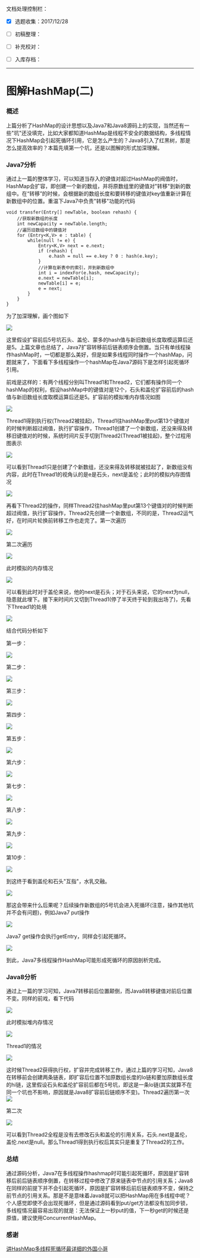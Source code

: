 文档处理控制栏：
* [x] 选题收集：2017/12/28
* [ ] 初稿整理：
* [ ] 补充校对：
* [ ] 入库存档：




---

# 图解HashMap(二)

### 概述

上篇分析了HashMap的设计思想以及Java7和Java8源码上的实现，当然还有一些"坑"还没填完，比如大家都知道HashMap是线程不安全的数据结构，多线程情况下HashMap会引起死循环引用，它是怎么产生的？Java8引入了红黑树，那是怎么提高效率的？本篇先填第一个坑，还是以图解的形式加深理解。

### Java7分析

通过上一篇的整体学习，可以知道当存入的键值对超过HashMap的阀值时，HashMap会扩容，即创建一个新的数组，并将原数组里的键值对"转移"到新的数组中。在“转移”的时候，会根据新的数组长度和要转移的键值对key值重新计算在新数组中的位置。重温下Java7中负责"转移"功能的代码

~~~
void transfer(Entry[] newTable, boolean rehash) {
    //获取新数组的长度
    int newCapacity = newTable.length;
    //遍历旧数组中的键值对
    for (Entry<K,V> e : table) {
        while(null != e) {
            Entry<K,V> next = e.next;
            if (rehash) {
                e.hash = null == e.key ? 0 : hash(e.key);
            }
            //计算在新表中的索引，并到新数组中
            int i = indexFor(e.hash, newCapacity);
            e.next = newTable[i];
            newTable[i] = e;
            e = next;
        }
    }
}

~~~

为了加深理解，画个图如下

![](https://user-gold-cdn.xitu.io/2017/12/4/16021eea95cacabc?imageView2/0/w/1280/h/960/format/webp/ignore-error/1)

这里假设扩容前后5号坑石头、盖伦、蒙多的hash值与新旧数组长度取模运算后还是5。上篇文章也总结了，Java7扩容转移前后链表顺序会倒置。当只有单线程操作hashMap时，一切都是那么美好，但是如果多线程同时操作一个hashMap，问题就来了，下面看下多线程操作一个hashMap在Java7源码下是怎样引起死循环引用。

前戏是这样的：有两个线程分别叫Thread1和Thread2，它们都有操作同一个hashMap的权利，假设hashMap中的键值对是12个，石头和盖伦扩容前后的hash值与新旧数组长度取模运算后还是5。扩容前的模拟堆内存情况如图

![](https://user-gold-cdn.xitu.io/2017/12/4/16021eea91aa7e92?imageView2/0/w/1280/h/960/format/webp/ignore-error/1)

Thread1得到执行权(Thread2被挂起)，Thread1往hashMap里put第13个键值对的时候判断超过阀值，执行扩容操作，Thread1创建了一个新数组，还没来得及转移旧键值对的时候，系统时间片反手切到Thread2(Thread1被挂起)，整个过程用图表示

![](https://user-gold-cdn.xitu.io/2017/12/4/16021eea92264bc2?imageView2/0/w/1280/h/960/format/webp/ignore-error/1)

可以看到Thread1只是创建了个新数组，还没来得及转移就被挂起了，新数组没有内容，此时在Thread1的视角认的是e是石头，next是盖伦；此时的模拟内存图情况

![](https://user-gold-cdn.xitu.io/2017/12/4/16021eea9468e39a?imageView2/0/w/1280/h/960/format/webp/ignore-error/1)

再看下Thread2的操作，同样Thread2往hashMap里put第13个键值对的时候判断超过阀值，执行扩容操作，Thread2先创建一个新数组，不同的是，Thread2运气好，在时间片轮换前转移工作也走完了。第一次遍历

![](https://user-gold-cdn.xitu.io/2017/12/4/16021eea929d1dd7?imageView2/0/w/1280/h/960/format/webp/ignore-error/1)

第二次遍历

![](https://user-gold-cdn.xitu.io/2017/12/4/16021eea9397915c?imageView2/0/w/1280/h/960/format/webp/ignore-error/1)

此时模拟的内存情况

![](https://user-gold-cdn.xitu.io/2017/12/4/16021eead7b0c8b2?imageView2/0/w/1280/h/960/format/webp/ignore-error/1)

可以看到此时对于盖伦来说，他的next是石头；对于石头来说，它的next为null，隐患就此埋下。接下来时间片又切到Thread1(停了半天终于轮到我出场了)，先看下Thread1的处境

![](https://user-gold-cdn.xitu.io/2017/12/4/16021eeadbbc896b?imageView2/0/w/1280/h/960/format/webp/ignore-error/1)

结合代码分析如下

第一步：

![](https://user-gold-cdn.xitu.io/2017/12/4/16021eeade859242?imageView2/0/w/1280/h/960/format/webp/ignore-error/1)

第二步：

![](https://user-gold-cdn.xitu.io/2017/12/4/16021eeae4dd036d?imageView2/0/w/1280/h/960/format/webp/ignore-error/1)

第三步：

![](https://user-gold-cdn.xitu.io/2017/12/4/16021eeaec054b6f?imageView2/0/w/1280/h/960/format/webp/ignore-error/1)

第四步：

![](https://user-gold-cdn.xitu.io/2017/12/4/16021eeadda9a26c?imageView2/0/w/1280/h/960/format/webp/ignore-error/1)

第五步：

![](https://user-gold-cdn.xitu.io/2017/12/4/16021eeb048c6f07?imageView2/0/w/1280/h/960/format/webp/ignore-error/1)

第六步：

![](https://user-gold-cdn.xitu.io/2017/12/4/16021eeb0b1ae0ca?imageView2/0/w/1280/h/960/format/webp/ignore-error/1)

第七步：

![](https://user-gold-cdn.xitu.io/2017/12/4/16021eeb0c31970f?imageView2/0/w/1280/h/960/format/webp/ignore-error/1)

第八步：

![](https://user-gold-cdn.xitu.io/2017/12/4/16021eeb1db16a31?imageView2/0/w/1280/h/960/format/webp/ignore-error/1)

第九步：

![](https://user-gold-cdn.xitu.io/2017/12/4/16021eeb11f5f472?imageView2/0/w/1280/h/960/format/webp/ignore-error/1)

第10步：

![](https://user-gold-cdn.xitu.io/2017/12/4/16021eeb31ae99e2?imageView2/0/w/1280/h/960/format/webp/ignore-error/1)

到这终于看到盖伦和石头"互指"，水乳交融。

![](https://user-gold-cdn.xitu.io/2017/12/4/16021eeb37a1680a?imageView2/0/w/1280/h/960/format/webp/ignore-error/1)

那这会带来什么后果呢？后续操作新数组的5号坑会进入死循环(注意，操作其他坑并不会有问题)，例如Java7 put操作

![](https://user-gold-cdn.xitu.io/2017/12/4/16021eeb3f375769?imageView2/0/w/1280/h/960/format/webp/ignore-error/1)

Java7 get操作会执行getEntry，同样会引起死循环。

![](https://user-gold-cdn.xitu.io/2017/12/4/16021eeb398f2304?imageView2/0/w/1280/h/960/format/webp/ignore-error/1)

到此，Java7多线程操作HashMap可能形成死循环的原因剖析完成。

### Java8分析

通过上一篇的学习可知，Java7转移前后位置颠倒，而Java8转移键值对前后位置不变。同样的前戏，看下代码

![](https://user-gold-cdn.xitu.io/2017/12/4/16021eeb3e07d3c9?imageView2/0/w/1280/h/960/format/webp/ignore-error/1)

此时模拟堆内存情况

![](https://user-gold-cdn.xitu.io/2017/12/4/16021eea9468e39a?imageView2/0/w/1280/h/960/format/webp/ignore-error/1)

Thread1的情况

![](https://user-gold-cdn.xitu.io/2017/12/4/16021eeb4bfa7149?imageView2/0/w/1280/h/960/format/webp/ignore-error/1)

这时候Thread2获得执行权，扩容并完成转移工作，通过上篇的学习可知，Java8在转移前会创建两条链表，即扩容后位置不加原数组长度的lo链和要加原数组长度的hi链，这里假设石头和盖伦扩容前后都在5号坑，即这是一条lo链(其实就算不在同一个坑也不影响，原因就是Java8扩容前后链顺序不变)。Thread2遍历第一次![](https://user-gold-cdn.xitu.io/2017/12/3/1601c82a4ca56ccf?imageView2/0/w/1280/h/960/format/webp/ignore-error/1)

第二次

![](https://user-gold-cdn.xitu.io/2017/12/4/16021efcb47fd57f?imageView2/0/w/1280/h/960/format/webp/ignore-error/1)

可以看到Thread2全程是没有去修改石头和盖伦的引用关系，石头.next是盖伦，盖伦.next是null。那么Thread1得到执行权后其实只是重复了Thread2的工作。

### 总结

通过源码分析，Java7在多线程操作hashmap时可能引起死循环，原因是扩容转移后前后链表顺序倒置，在转移过程中修改了原来链表中节点的引用关系；Java8在同样的前提下并不会引起死循环，原因是扩容转移后前后链表顺序不变，保持之前节点的引用关系。那是不是意味着Java8就可以把HashMap用在多线程中呢？个人感觉即使不会出现死循环，但是通过源码看到put/get方法都没有加同步锁，多线程情况最容易出现的就是：无法保证上一秒put的值，下一秒get的时候还是原值，建议使用ConcurrentHashMap。

### 感谢

[讲HashMap多线程死循环最详细的外国小哥](https://link.juejin.im/?target=http%3A%2F%2Fjavabypatel.blogspot.ca%2F2016%2F01%2Finfinite-loop-in-hashmap.html)

